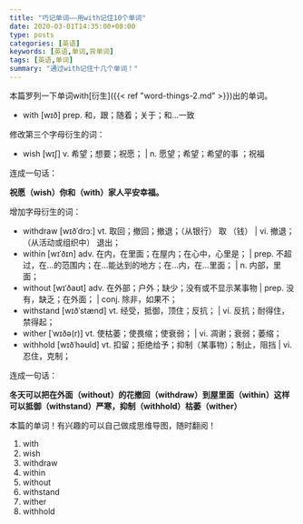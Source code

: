 ```yaml
---
title: "巧记单词——用with记住10个单词"
date: 2020-03-01T14:35:00+08:00
type: posts
categories: [英语]
keywords: [英语,单词,背单词]
tags: [英语,单词]
summary: "通过with记住十几个单词！"
---
```

本篇罗列一下单词with[衍生]({{< ref "word-things-2.md" >}})出的单词。

* with [wɪð] prep. 和，跟；随着；关于；和…一致

修改第三个字母衍生的词：

* wish [wɪʃ] v. 希望；想要；祝愿； | n. 愿望；希望；希望的事 ；祝福

连成一句话：

**祝愿（wish）你和（with）家人平安幸福。**

增加字母衍生的词：

* withdraw [wɪðˈdrɔ:] vt. 取回；撤回；撤退；（从银行） 取 （钱） | vi. 撤退；（从活动或组织中） 退出；
* within [wɪˈðɪn] adv. 在内，在里面；在屋内；在心中，心里是； | prep. 不超过，在…的范围内；在…能达到的地方；在…内，在…里面； | n. 内部，里面；
* without [wɪˈðaʊt] adv. 在外部；户外；缺少；没有或不显示某事物 | prep. 没有，缺乏；在外面； | conj. 除非，如果不；
* withstand [wɪðˈstænd] vt. 经受，抵御，顶住；反抗； | vi. 反抗；耐得住，禁得起；
* wither [ˈwɪðə(r)] vt. 使枯萎；使畏缩；使衰弱； | vi. 凋谢；衰弱；萎缩；
* withhold [wɪðˈhəʊld] vt. 扣留；拒绝给予；抑制（某事物）；制止，阻挡 | vi. 忍住，克制；

连成一句话：

**冬天可以把在外面（without）的花撤回（withdraw）到屋里面（within）这样可以抵御（withstand）严寒，抑制（withhold）枯萎（wither）**

本篇的单词！有兴趣的可以自己做成思维导图，随时翻阅！
1. with
1. wish
1. withdraw
1. within
1. without
1. withstand
1. wither
1. withhold